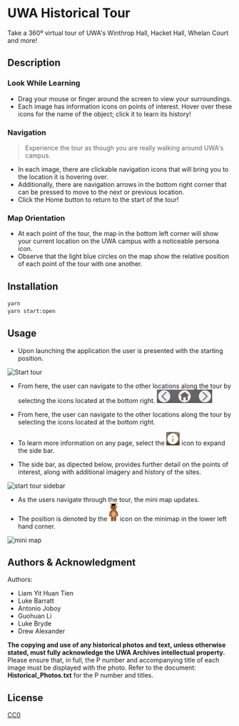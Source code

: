 # UWA Historical Tour

Take a 360º virtual tour of UWA's Winthrop Hall, Hacket Hall, Whelan Court and more!

## Description

### Look While Learning

- Drag your mouse or finger around the screen to view your surroundings.
- Each image has information icons on points of interest. Hover over these icons for the name of the object; click it to learn its history!

### Navigation

> Experience the tour as though you are really walking around UWA's campus.

- In each image, there are clickable navigation icons that will bring you to the location it is hovering over.
- Additionally, there are navigation arrows in the bottom right corner that can be pressed to move to the next or previous location.
- Click the Home button to return to the start of the tour!

### Map Orientation

- At each point of the tour, the map in the bottom left corner will show your current location on the UWA campus with a noticeable persona icon.
- Observe that the light blue circles on the map show the relative position of each point of the tour with one another.

## Installation

```bash
yarn
yarn start:open
```

## Usage
- Upon launching the application the user is presented with the starting position. 

![Start tour](https://github.com/Drewbi/buildings-in-landscape-uwa/blob/antonio/src/assets/images/README_start_tour.png)

- From here, the user can navigate to the other locations along the tour by selecting the icons located at the bottom right.   <img src="src\assets\images\README_start_tour_nav_buttons.png" alt="drawing" height="30"/> 
- From here, the user can navigate to the other locations along the tour by selecting the icons located at the bottom right.   
  
- To learn more information on any page, select the  <img src="src\assets\images\README_start_tour_info.png" alt="drawing" height="30"/> icon to expand the side bar. 
- The side bar, as dipected below, provides further detail on the points of interest, along with additional imagery and history of the sites.
  
![start tour sidebar](https://github.com/Drewbi/buildings-in-landscape-uwa/blob/antonio/src\assets\images\README_start_tour_sidebar.png )


- As the users navigate through the tour, the mini map updates. 
- The position is denoted by the <img src="src\map\MapsGuy.png" alt="drawing" height="40"/> icon on the minimap in the lower left hand corner.
  
![mini map](https://github.com/Drewbi/buildings-in-landscape-uwa/blob/antonio/src/assets/images/README_mini_map_map.png )

## Authors & Acknowledgment

Authors: 
- Liam Yit Huan Tien
- Luke Barratt
- Antonio Joboy
- Guohuan Li
- Luke Bryde
- Drew Alexander

**The copying and use of any historical photos and text, unless otherwise stated, must fully acknowledge the UWA Archives intellectual property.** Please ensure that, in full, the P number and accompanying title of each image must be displayed with the photo. Refer to the document: **Historical_Photos.txt** for the P number and titles.

## License

[CC0](https://choosealicense.com/licenses/cc0/)
